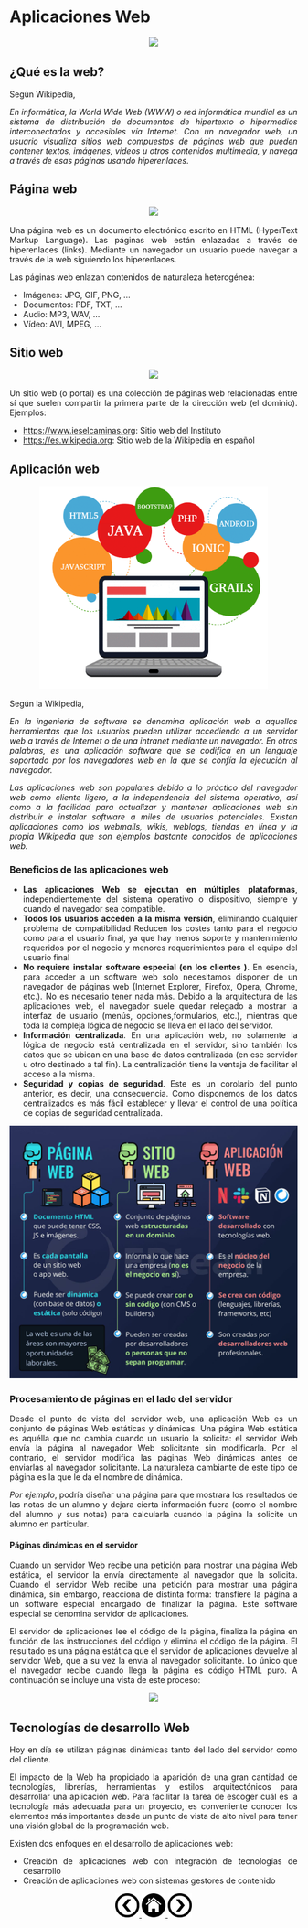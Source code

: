 <div align="justify">

# Aplicaciones Web

<div align="center">
  <img src="https://prod-discovery.edx-cdn.org/media/course/image/2dcbd011-56c5-4e4a-80eb-aa2a080c1164-060866c24c0b.small.png" >
</div>

## ¿Qué es la web?
  Según Wikipedia,

  _En informática, la World Wide Web (WWW) o red informática mundial es un sistema de distribución de documentos de hipertexto o hipermedios interconectados y accesibles vía Internet. Con un navegador web, un usuario visualiza sitios web compuestos de páginas web que pueden contener textos, imágenes, vídeos u otros contenidos multimedia, y navega a través de esas páginas usando hiperenlaces_.


## Página web

<div align="center">
  <img src="https://pinguinodigital.com/wp-content/uploads/2020/07/estilos-de-p%C3%A1ginas-web1.png.webp" width="400px">
</div>

  Una página web es un documento electrónico escrito en HTML (HyperText Markup Language). Las páginas web están enlazadas a través de hiperenlaces (links). Mediante un navegador un usuario puede navegar a través de la web siguiendo los hiperenlaces.

  Las páginas web enlazan contenidos de naturaleza heterogénea:
  - Imágenes: JPG, GIF, PNG, …
  - Documentos: PDF, TXT, …
  - Audio: MP3, WAV, …
  - Vídeo: AVI, MPEG, …

## Sitio web

<div align="center">
  <img src="https://www.comparahosting.com/wp-content/uploads/2020/06/que-es-un-cms.png" width="400px">
</div>

  Un sitio web (o portal) es una colección de páginas web relacionadas entre sí que suelen compartir la primera parte de la dirección web (el dominio). Ejemplos:
  - https://www.ieselcaminas.org: Sitio web del Instituto
  - https://es.wikipedia.org: Sitio web de la Wikipedia en español

## Aplicación web

<div align="center">
  <img src="../../img/app-web.png" width="400px">
</div>


  Según la Wikipedia,

  _En la ingeniería de software se denomina aplicación web a aquellas herramientas que los usuarios pueden utilizar accediendo a un servidor web a través de Internet o de una intranet mediante un navegador. En otras palabras, es una aplicación software que se codifica en un lenguaje soportado por los navegadores web en la que se confía la ejecución al navegador._

  _Las aplicaciones web son populares debido a lo práctico del navegador web como cliente ligero, a la independencia del sistema operativo, así como a la facilidad para actualizar y mantener aplicaciones web sin distribuir e instalar software a miles de usuarios potenciales. Existen aplicaciones como los webmails, wikis, weblogs, tiendas en línea y la propia Wikipedia que son ejemplos bastante conocidos de aplicaciones web._

###  Beneficios de las aplicaciones web

  - __Las aplicaciones Web se ejecutan en múltiples plataformas__, independientemente del sistema operativo o dispositivo, siempre y cuando el navegador sea compatible.
  - __Todos los usuarios acceden a la misma versión__, eliminando cualquier problema de compatibilidad
  Reducen los costes tanto para el negocio como para el usuario final, ya que hay menos soporte y mantenimiento requeridos por el negocio y menores requerimientos para el equipo del usuario final
  - __No requiere instalar software especial (en los clientes )__. En esencia, para acceder a un software web solo necesitamos disponer de un navegador de páginas web (Internet Explorer, Firefox, Opera, Chrome, etc.). No es necesario tener nada más. Debido a la arquitectura de las aplicaciones web, el navegador suele quedar relegado a mostrar la interfaz de usuario (menús, opciones,formularios, etc.), mientras que toda la compleja lógica de negocio se lleva en el lado del servidor.
  - __Información centralizada__. En una aplicación web, no solamente la lógica de negocio está centralizada en el servidor, sino también los datos que se ubican en una base de datos centralizada (en ese servidor u otro destinado a tal fin). La centralización tiene la ventaja de facilitar el acceso a la misma.
  - __Seguridad y copias de seguridad__. Este es un corolario del punto anterior, es decir, una consecuencia. Como disponemos de los datos centralizados es más fácil establecer y llevar el control de una política de copias de seguridad centralizada.

<div align="center">
    <img src="../../img/comparacion-web.png" >
</div>

### Procesamiento de páginas en el lado del servidor

  Desde el punto de vista del servidor web, una aplicación Web es un conjunto de páginas Web estáticas y dinámicas. Una página Web estática es aquélla que no cambia cuando un usuario la solicita: el servidor Web envía la página al navegador Web solicitante sin modificarla. Por el contrario, el servidor modifica las páginas Web dinámicas antes de enviarlas al navegador solicitante. La naturaleza cambiante de este tipo de página es la que le da el nombre de dinámica.

  _Por ejemplo_, podría diseñar una página para que mostrara los resultados de las notas de un alumno y dejara cierta información fuera (como el nombre del alumno y sus notas) para calcularla cuando la página la solicite un alumno en particular.

#### Páginas dinámicas en el servidor

  Cuando un servidor Web recibe una petición para mostrar una página Web estática, el servidor la envía directamente al navegador que la solicita. Cuando el servidor Web recibe una petición para mostrar una página dinámica, sin embargo, reacciona de distinta forma: transfiere la página a un software especial encargado de finalizar la página. Este software especial se denomina servidor de aplicaciones.

  El servidor de aplicaciones lee el código de la página, finaliza la página en función de las instrucciones del código y elimina el código de la página. El resultado es una página estática que el servidor de aplicaciones devuelve al servidor Web, que a su vez la envía al navegador solicitante. Lo único que el navegador recibe cuando llega la página es código HTML puro. A continuación se incluye una vista de este proceso:

  <div align="center">
    <img src="https://helpx.adobe.com/en/dreamweaver/using/web-applications/jcr:content/main-pars/image_2.img.png/ds_process_complete.png">
  </div>  

## Tecnologías de desarrollo Web

  Hoy en día se utilizan páginas dinámicas tanto del lado del servidor como del cliente.

  El impacto de la Web ha propiciado la aparición de una gran cantidad de tecnologías, librerías, herramientas y estilos arquitectónicos para desarrollar una aplicación web. Para facilitar la tarea de escoger cuál es la tecnología más adecuada para un proyecto, es conveniente conocer los elementos más importantes desde un punto de vista de alto nivel para tener una visión global de la programación web.

  Existen dos enfoques en el desarrollo de aplicaciones web:

  - Creación de aplicaciones web con integración de tecnologías de desarrollo
  - Creación de aplicaciones web con sistemas gestores de contenido

</div>

<div align="center">
    <a href="README.md"><img src="../../img/before.png" style="width:42px;height:42px;"  />
    <a href="README.md"><img src="../../img/home.png"  style="width:42px;height:42px;" />
    <a href="CONCEPTOS.md"><img src="../../img/next.png" style="width:42px;height:42px;" />
</div>

</div>
